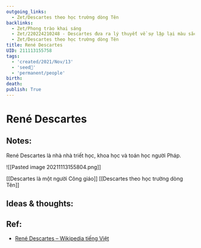 ```yaml
---
outgoing_links:
  - Zet/Descartes theo học trường dòng Tên
backlinks:
  - Zet/Phong trào khai sáng
  - Zet/220224210248 - Descartes đưa ra lý thuyết về sự lặp lại màu sắc cầu vồng
  - Zet/Descartes theo học trường dòng Tên
title: René Descartes
UID: 211113155758
tags:
  - 'created/2021/Nov/13'
  - 'seed🥜'
  - 'permanent/people'
birth: 
death: 
publish: True
---
```

# René Descartes

## Notes:
René Descartes là nhà nhà triết học, khoa học và toán học người Pháp.

![[Pasted image 20211113155804.png]]

[[Descartes là một người Công giáo]]
[[Descartes theo học trường dòng Tên]]

## Ideas & thoughts:

## Ref:
- [René Descartes – Wikipedia tiếng Việt](https://vi.wikipedia.org/wiki/Ren%C3%A9_Descartes)